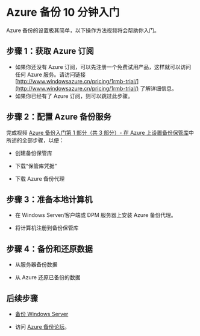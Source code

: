 <properties
   pageTitle="Azure 备份 10 分钟入门 | Windows Azure"
   description="Azure 备份 10 分钟入门"
   services="backup"
   documentationCenter=""
   authors="Jim-Parker"
   manager="shreeshd"
   editor=""/>

<tags
   ms.service="backup" 
   ms.date="09/03/2015"
   wacn.date="09/15/2015"/>

# Azure 备份 10 分钟入门
Azure 备份的设置极其简单，以下操作方法视频将会帮助你入门。

## 步骤 1：获取 Azure 订阅
+ 如果你还没有 Azure 订阅，可以先注册一个免费试用产品，这样就可以访问任何 Azure 服务。请访问链接 [http://www.windowsazure.cn/pricing/1rmb-trial/](http://www.windowsazure.cn/pricing/1rmb-trial/) 了解详细信息。
+ 如果你已经有了 Azure 订阅，则可以跳过此步骤。

## 步骤 2：配置 Azure 备份服务
完成视频 [Azure 备份入门第 1 部分（共 3 部分）- 在 Azure 上设置备份保管库](http://azure.microsoft.com/documentation/videos/getting-started-with-azure-backup-1-of-3-set-up-a-backup-vault-on-azure/)中所述的全部步骤，以便：

+	创建备份保管库

+	下载“保管库凭据”

+	下载 Azure 备份代理



## 步骤 3：准备本地计算机


+ 在 Windows Server/客户端或 DPM 服务器上安装 Azure 备份代理。

+ 将计算机注册到备份保管库




## 步骤 4：备份和还原数据


+ 从服务器备份数据

+ 从 Azure 还原已备份的数据



## 后续步骤
<!--+ 若要了解有关 Azure 备份的详细信息，请参阅 [Azure 备份概述](documentation/articles/backup-introduction-to-azure-backup)。-->
- [备份 Windows Server](/documentation/articles/backup-azure-backup-windows-server)
+ 访问 [Azure 备份论坛](https://social.msdn.microsoft.com/forums/azure/zh-cn/home?forum=windowsazureonlinebackup)。

<!---HONumber=66-->